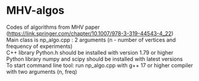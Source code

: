 # MHV-algos
Codes of algorithms from MHV paper (https://link.springer.com/chapter/10.1007/978-3-319-44543-4_22) <br />
Main class is np_algo.cpp : 2 arguments (n - number of vertices and frequency of experiments) <br />
C++ library Python.h should be installed with version 1.79 or higher  <br />
Python library numpy and scipy should be installed with latest versions   <br />
To start command line tool: run np_algo.cpp with g++ 17 or higher compiler with two arguments (n, freq)
